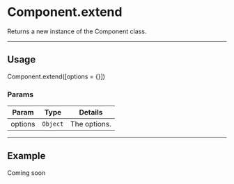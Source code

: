 # Component.extend

Returns a new instance of the Component class.

----------------------------------------------------------------------

## Usage

Component.extend([options = {}])

### Params

| Param             | Type        | Details                          |
| ----------------- | ----------- | -------------------------------- |
| options           | `Object`    | The options.                     |


----------------------------------------------------------------------

## Example

Coming soon
